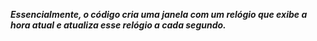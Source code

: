 ***Essencialmente, o código cria uma janela com um relógio que exibe a hora atual e atualiza esse relógio a cada segundo.***






